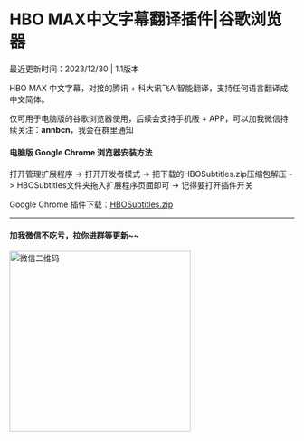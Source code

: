 # HBO MAX中文字幕翻译插件|谷歌浏览器

最近更新时间：2023/12/30 | 1.1版本

HBO MAX 中文字幕，对接的腾讯 + 科大讯飞AI智能翻译，支持任何语言翻译成中文简体。

仅可用于电脑版的谷歌浏览器使用，后续会支持手机版 + APP，可以加我微信持续关注：**annbcn**，我会在群里通知

#### 电脑版 Google Chrome 浏览器安装方法

打开管理扩展程序 -> 打开开发者模式 -> 把下载的HBOSubtitles.zip压缩包解压 -> HBOSubtitles文件夹拖入扩展程序页面即可 ->
记得要打开插件开关

Google Chrome 插件下载：[HBOSubtitles.zip](https://github.com/medunea/HBO-/files/13796104/HBOSubtitles.zip)

****

#### 加我微信不吃亏，拉你进群等更新~~

<img src="https://github.com/medunea/HBOSubtitles/assets/138159016/aa6c2383-7a92-475e-aee4-9395ce4511bb" alt="微信二维码" width="320"/>
